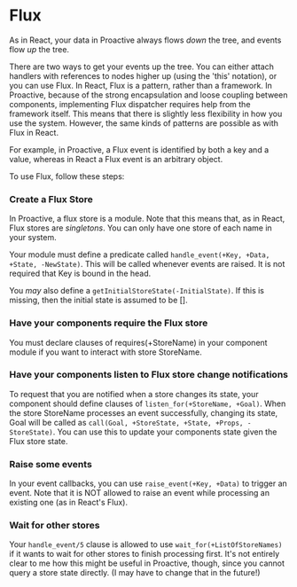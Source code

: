 Flux
====

As in React, your data in Proactive always flows _down_ the tree, and events flow _up_ the tree.

There are two ways to get your events up the tree. You can either attach handlers with references to nodes higher up (using the 'this' notation), or you can use Flux. In React, Flux is a pattern, rather than a framework. In Proactive, because of the strong encapsulation and loose coupling between components, implementing Flux dispatcher requires help from the framework itself. This means that there is slightly less flexibility in how you use the system. However, the same kinds of patterns are possible as with Flux in React.

For example, in Proactive, a Flux event is identified by both a key and a value, whereas in React a Flux event is an arbitrary object.

To use Flux, follow these steps:

### Create a Flux Store
In Proactive, a flux store is a module. Note that this means that, as in React, Flux stores are _singletons_. You can only have one store of each name in your system.

Your module must define a predicate called `handle_event(+Key, +Data, +State, -NewState)`. This will be called whenever events are raised. It is not required that Key is bound in the head.

You _may_ also define a `getInitialStoreState(-InitialState)`. If this is missing, then the initial state is assumed to be [].

### Have your components require the Flux store
You must declare clauses of requires(+StoreName) in your component module if you want to interact with store StoreName.

### Have your components listen to Flux store change notifications
To request that you are notified when a store changes its state, your component should define clauses of `listen_for(+StoreName, +Goal)`. When the store StoreName processes an event successfully, changing its state, Goal will be called as `call(Goal, +StoreState, +State, +Props, -StoreState)`. You can use this to update your components state given the Flux store state.

### Raise some events
In your event callbacks, you can use `raise_event(+Key, +Data)` to trigger an event. Note that it is NOT allowed to raise an event while processing an existing one (as in React's Flux).

### Wait for other stores
Your `handle_event/5` clause is allowed to use `wait_for(+ListOfStoreNames)` if it wants to wait for other stores to finish processing first. It's not entirely clear to me how this might be useful in Proactive, though, since you cannot query a store state directly. (I may have to change that in the future!)